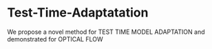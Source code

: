 # Test-Time-Adaptatation
We propose a novel method for TEST TIME MODEL ADAPTATION and demonstrated for OPTICAL FLOW
